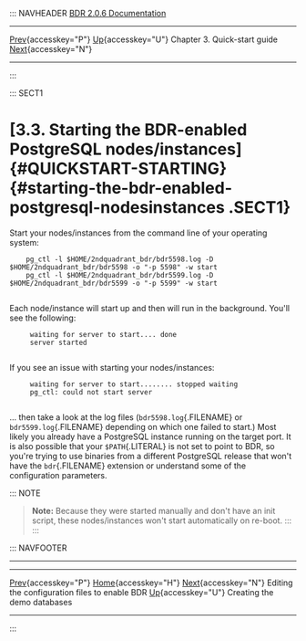 ::: NAVHEADER
  [BDR 2.0.6 Documentation](index.md)                                                                                                                                  
  ------------------------------------------------------------------------------------------------ -------------------------------------- ------------------------------ -------------------------------------------------------------------------------
  [Prev](quickstart-editing.md "Editing the configuration files to enable BDR"){accesskey="P"}   [Up](quickstart.md){accesskey="U"}    Chapter 3. Quick-start guide    [Next](quickstart-creating.md "Creating the demo databases"){accesskey="N"}

------------------------------------------------------------------------
:::

::: SECT1
# [3.3. Starting the BDR-enabled PostgreSQL nodes/instances]{#QUICKSTART-STARTING} {#starting-the-bdr-enabled-postgresql-nodesinstances .SECT1}

Start your nodes/instances from the command line of your operating
system:

``` PROGRAMLISTING
    pg_ctl -l $HOME/2ndquadrant_bdr/bdr5598.log -D $HOME/2ndquadrant_bdr/bdr5598 -o "-p 5598" -w start
    pg_ctl -l $HOME/2ndquadrant_bdr/bdr5599.log -D $HOME/2ndquadrant_bdr/bdr5599 -o "-p 5599" -w start
    
```

Each node/instance will start up and then will run in the background.
You\'ll see the following:

``` PROGRAMLISTING
     waiting for server to start.... done
     server started
     
```

If you see an issue with starting your nodes/instances:

``` PROGRAMLISTING
     waiting for server to start........ stopped waiting
     pg_ctl: could not start server
     
```

\... then take a look at the log files (`bdr5598.log`{.FILENAME} or
`bdr5599.log`{.FILENAME} depending on which one failed to start.) Most
likely you already have a PostgreSQL instance running on the target
port. It is also possible that your `$PATH`{.LITERAL} is not set to
point to BDR, so you\'re trying to use binaries from a different
PostgreSQL release that won\'t have the `bdr`{.FILENAME} extension or
understand some of the configuration parameters.

::: NOTE
> **Note:** Because they were started manually and don\'t have an init
> script, these nodes/instances won\'t start automatically on re-boot.
:::
:::

::: NAVFOOTER

------------------------------------------------------------------------

  ------------------------------------------------ -------------------------------------- -------------------------------------------------
  [Prev](quickstart-editing.md){accesskey="P"}     [Home](index.md){accesskey="H"}      [Next](quickstart-creating.md){accesskey="N"}
  Editing the configuration files to enable BDR     [Up](quickstart.md){accesskey="U"}                        Creating the demo databases
  ------------------------------------------------ -------------------------------------- -------------------------------------------------
:::
